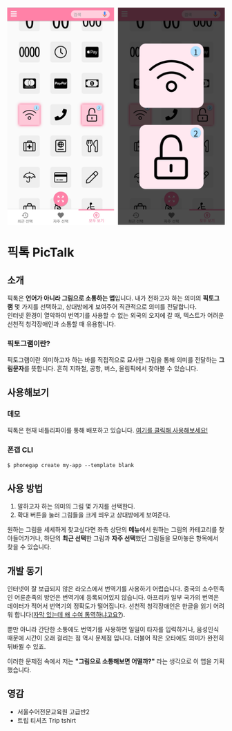 ![PicTalk main](./docs/images/main.png)
# 픽톡 PicTalk
## 소개
픽톡은 **언어가 아니라 그림으로 소통하는 앱**입니다. 내가 전하고자 하는 의미의 **픽토그램** 몇 가지를 선택하고, 상대방에게 보여주어 직관적으로 의미를 전달합니다.   
인터넷 환경이 열악하여 번역기를 사용할 수 없는 외국의 오지에 갈 때, 텍스트가 어려운 선천적 청각장애인과 소통할 때 유용합니다.
### 픽토그램이란?
픽토그램이란 의미하고자 하는 바를 직접적으로 묘사한 그림을 통해 의미를 전달하는 **그림문자**를 뜻합니다. 흔히 지하철, 공항, 버스, 올림픽에서 찾아볼 수 있습니다.

## 사용해보기
### 데모
픽톡은 현재 네틀리파이를 통해 배포하고 있습니다. [여기를 클릭해 사용해보세요!](https://picktalk.netlify.app/www/)

### 폰갭 CLI
    $ phonegap create my-app --template blank

## 사용 방법
1. 말하고자 하는 의미의 그림 몇 가지를 선택한다.
1. 확대 버튼을 눌러 그림들을 크게 띄우고 상대방에게 보여준다.   

원하는 그림을 세세하게 찾고싶다면 좌측 상단의 **메뉴**에서 원하는 그림의 카테고리를 찾아들어가거나, 하단의 **최근 선택**한 그림과 **자주 선택**했던 그림들을 모아놓은 항목에서 찾을 수 있습니다.

## 개발 동기
인터넷이 잘 보급되지 않은 라오스에서 번역기를 사용하기 어렵습니다. 중국의 소수민족인 어룬춘족의 방언은 번역기에 등록되어있지 않습니다. 아프리카 일부 국가의 번역은 데이터가 적어서 번역기의 정확도가 떨어집니다. 선천적 청각장애인은 한글을 읽기 어려워 합니다([자막 있는데 왜 수여 통역하냐고요?](https://news.kbs.co.kr/news/pc/view/view.do?ncd=5079975)).   

뿐만 아니라 간단한 소통에도 번역기를 사용하면 일일이 타자를 입력하거나, 음성인식 때문에 시간이 오래 걸리는 점 역시 문제점 입니다. 더불어 작은 오타에도 의미가 완전히 뒤바뀔 수 있죠.   

이러한 문제점 속에서 저는 **"그림으로 소통해보면 어떨까?"** 라는 생각으로 이 앱을 기획했습니다.

## 영감
- 서울수어전문교육원 고급반2
- 트립 티셔츠 Trip tshirt